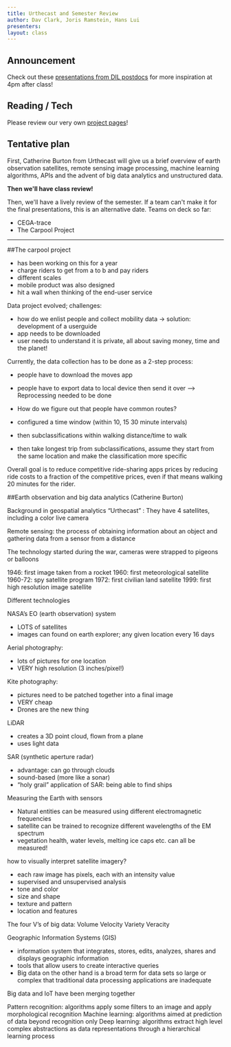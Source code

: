 ```yaml
---
title: Urthecast and Semester Review
author: Dav Clark, Joris Ramstein, Hans Lui
presenters:
layout: class
---
```


## Announcement

Check out these [presentations from DIL
postdocs](http://dil.berkeley.edu/event/development-engineering-lessons-from-the-dil-postdocs/)
for more inspiration at 4pm after class!

## Reading / Tech

Please review our very own [project pages](/projects.html)!

## Tentative plan

First, Catherine Burton from Urthecast will give us a brief overview of earth
observation satellites, remote sensing image processing, machine learning
algorithms, APIs and the advent of big data analytics and unstructured data.

**Then we'll have class review!**

Then, we'll have a lively review of the semester. If a team can't make it for
the final presentations, this is an alternative date. Teams on deck so far:

- CEGA-trace
- The Carpool Project



----------------------

##The carpool project

- has been working on this for a year
- charge riders to get from a to b and pay riders
- different scales
- mobile product was also designed
- hit a wall when thinking of the end-user service

Data project evolved; challenges:
- how do we enlist people and collect mobility data
-> solution: development of a userguide
- app needs to be downloaded
- user needs to understand it is private, all about saving money, time and the planet!

Currently, the data collection has to be done as a 2-step process:
- people have to download the moves app
- people have to export data to local device then send it over
—> Reprocessing needed to be done

- How do we figure out that people have common routes?
- configured a time window (within 10, 15 30 minute intervals)
- then subclassifications within walking distance/time to walk
- then take longest trip from subclassifications, assume they start from the same location and make the classification more specific

Overall goal is to reduce competitive ride-sharing apps prices by reducing ride costs to a fraction of the competitive prices, even if that means walking 20 minutes for the rider.

##Earth observation and big data analytics (Catherine Burton)

Background in geospatial analytics
“Urthecast” : They have 4 satellites, including a color live camera

Remote sensing: the process of obtaining information about an object and gathering data from a sensor from a distance

The technology started during the war, cameras were strapped to pigeons or balloons

1946: first image taken from a rocket
1960: first meteorological satellite
1960-72: spy satellite program
1972: first civilian land satellite
1999: first high resolution image satellite

Different technologies

NASA’s EO (earth observation) system
- LOTS of satellites
- images can found on earth explorer; any given location every 16 days

Aerial photography:
- lots of pictures for one location
- VERY high resolution (3 inches/pixel!)

Kite photography:
- pictures need to be patched together into a final image
- VERY cheap
- Drones are the new thing

LiDAR
- creates a 3D point cloud, flown from a plane
- uses light data

SAR (synthetic aperture radar)
- advantage: can go through clouds
- sound-based (more like a sonar)
- “holy grail” application of SAR: being able to find ships

Measuring the Earth with sensors
- Natural entities can be measured using different electromagnetic frequencies
- satellite can be trained to recognize different wavelengths of the EM spectrum
- vegetation health, water levels, melting ice caps etc. can all be measured!

how to visually interpret satellite imagery?
- each raw image has pixels, each with an intensity value
- supervised and unsupervised analysis
- tone and color
- size and shape
- texture and pattern
- location and features

The four V’s of big data:
Volume
Velocity
Variety
Veracity

Geographic Information Systems (GIS)
- information system that integrates, stores, edits, analyzes, shares and displays geographic information
- tools that allow users to create interactive queries
- Big data on the other hand is a broad term for data sets so large or complex that traditional data processing applications are inadequate

Big data and IoT have been merging together

Pattern recognition: algorithms apply some filters to an image and apply morphological recognition
Machine learning: algorithms aimed at prediction of data beyond recognition only
Deep learning: algorithms extract high level complex abstractions as data representations through a hierarchical learning process